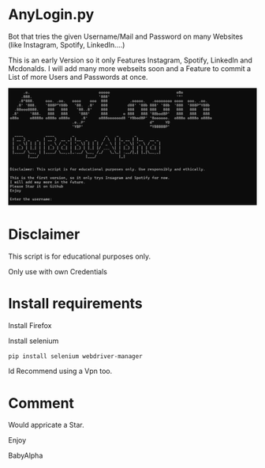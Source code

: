 # AnyLogin.py
Bot that tries the given Username/Mail and Password on many Websites (like Instagram, Spotify, LinkedIn....)

This is an early Version so it only Features Instagram, Spotify, LinkedIn and Mcdonalds.
I will add many more webseits soon and a Feature to commit a List of more Users and Passwords at once.

![Screenshot](Screenshot.png)
# Disclaimer
This script is for educational purposes only.

Only use with own Credentials

# Install requirements
Install Firefox

Install selenium
```bash
pip install selenium webdriver-manager
```
Id Recommend using a Vpn too.


# Comment
Would appricate a Star.

Enjoy

BabyAlpha
